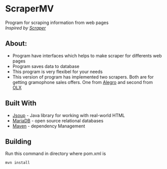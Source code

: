 # ScraperMV

Program for scraping information from web pages\
*Inspired by [Scraper](https://github.com/Dimonium-239/Scraper)*

## About:
- Program have interfaces which helps to make scraper for differents web pages
- Program saves data to database
- This program is very flexibel for your needs
- This version of program has implemented two scrapers. Both are for getting gramophone sales offers. 
One from [Alegro](https://allegro.pl/) and second from [OLX](https://www.olx.pl/)

## Built With
* [Jsoup](https://jsoup.org/) - Java library for working with real-world HTML
* [MariaDB](https://mariadb.org/) - open source relational databases
* [Maven](https://maven.apache.org/) - dependency Management
 
## Building
Run this command in directory where pom.xml is
```
mvn install
```
